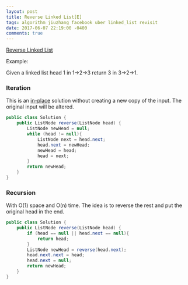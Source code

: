 ```yaml
---
layout: post
title: Reverse Linked List[E]
tags: algorithm jiuzhang facebook uber linked_list revisit
date: 2017-06-07 22:19:00 -0400
comments: true
---
```

<a href="http://www.lintcode.com/en/problem/reverse-linked-list/" target="_blank">Reverse Linked List</a>

Example:

Given a linked list head 1 in 1->2->3 return 3 in 3->2->1.

### Iteration

This is an <a href="https://www.interviewcake.com/concept/java/in-place" target="_blank">in-place</a> solution without creating a new copy of the input. The original input will be altered.

```java
public class Solution {
    public ListNode reverse(ListNode head) {
        ListNode newHead = null;
        while (head != null){
            ListNode next = head.next;
            head.next = newHead;
            newHead = head;
            head = next;
        }
        return newHead;
    }
}
```

### Recursion 

With O(1) space and O(n) time. The idea is to reverse the rest and put the original head in the end.

```java
public class Solution {
    public ListNode reverse(ListNode head) {
        if (head == null || head.next == null){
            return head;
        }
        ListNode newHead = reverse(head.next);
        head.next.next = head;
        head.next = null;
        return newHead;
    }
}
```